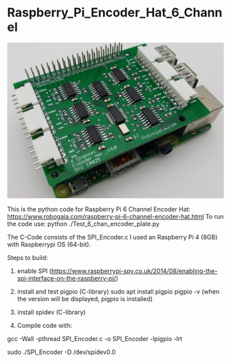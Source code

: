 # Raspberry_Pi_Encoder_Hat_6_Channel
![plot](./Images/Robogaia_6_Channel_Encoder_Plate.jpg)

This is the python code for Raspberry Pi 6 Channel Encoder Hat: https://www.robogaia.com/raspberry-pi-6-channel-encoder-hat.html
To run the code use: python ./Test_6_chan_encoder_plate.py


The C-Code consists of the SPI_Encoder.c
I used an Raspberry Pi 4 (8GB) with Raspberrypi OS (64-bit).

Steps to build:

1. enable SPI (https://www.raspberrypi-spy.co.uk/2014/08/enabling-the-spi-interface-on-the-raspberry-pi/)

2. install and test pigpio (C-library)
sudo apt install pigpio
pigpio -v (when the version will be displayed, pigpio is installed)

3. install spidev (C-library)

4. Compile code with:

gcc -Wall -pthread SPI_Encoder.c -o SPI_Encoder -lpigpio -lrt

sudo ./SPI_Encoder -D /dev/spidev0.0
